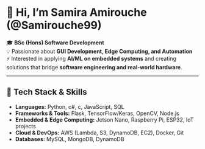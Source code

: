 # 👋 Hi, I’m Samira Amirouche (@Samirouche99)

🎓 **BSc (Hons) Software Development**  
💡 Passionate about **GUI Development, Edge Computing, and Automation**  
⚡ Interested in applying **AI/ML on embedded systems** and creating solutions that bridge **software engineering and real-world hardware**.  

---

## 🔧 Tech Stack & Skills
- **Languages:** Python, c#, c, JavaScript, SQL  
- **Frameworks & Tools:** Flask, TensorFlow/Keras, OpenCV, Node.js 
- **Embedded & Edge Computing:** Jetson Nano, Raspberry Pi, ESP32, IoT projects  
- **Cloud & DevOps:** AWS (Lambda, S3, DynamoDB, EC2), Docker, Git  
- **Databases:** MySQL, MongoDB, DynamoDB

